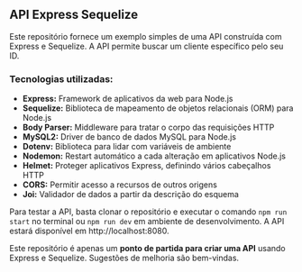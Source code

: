 ## API Express Sequelize

Este repositório fornece um exemplo simples de uma API construída com Express e Sequelize. A API permite buscar um cliente específico pelo seu ID.

### Tecnologias utilizadas:
* **Express:** Framework de aplicativos da web para Node.js
* **Sequelize:** Biblioteca de mapeamento de objetos relacionais (ORM) para Node.js
* **Body Parser:** Middleware para tratar o corpo das requisições HTTP
* **MySQL2:** Driver de banco de dados MySQL para Node.js
* **Dotenv:** Biblioteca para lidar com variáveis de ambiente
* **Nodemon:** Restart automático a cada alteração em aplicativos Node.js
* **Helmet:** Proteger aplicativos Express, definindo vários cabeçalhos HTTP
* **CORS:** Permitir acesso a recursos de outros origens
* **Joi:** Validador de dados a partir da descrição do esquema

Para testar a API, basta clonar o repositório e executar o comando ```npm run start``` no terminal ou ```npm run dev``` em ambiente de desenvolvimento. A API estará disponível em http://localhost:8080.

Este repositório é apenas um **ponto de partida para criar uma API** usando Express e Sequelize. Sugestões de melhoria são bem-vindas.